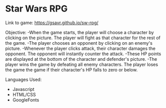 # Star Wars RPG

Link to game: https://gsavr.github.io/sw-rpg/

Objective: 
-When the game starts, the player will choose a character by clicking on the picture. The player will fight as that character for the rest of the game.
-The player chooses an opponent by clicking on an enemy's picture.
-Whenever the player clicks attack, their character damages the opponent. The opponent will instantly counter the attack.
-These HP points are displayed at the bottom of the character and defender's picture.
-The player wins the game by defeating all enemy characters. The player loses the game the game if their character's HP falls to zero or below.



Languages Used:
- Javascript 
- HTML/CSS 
- GoogleFonts
